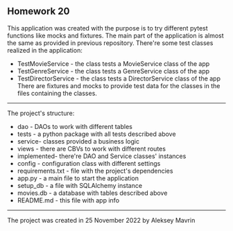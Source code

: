 ## Homework 20
This application was created with the purpose is to try different pytest functions like mocks and fixtures. The main part of the application is almost the same as provided in previous repository. There're some test classes realized in the application:

 - TestMovieService - the class tests a MovieService class of the app
 - TestGenreService - the class tests a GenreService class of the app
 - TestDirectorService - the class tests a DirectorService class of the app
 There are fixtures and mocks to provide test data for the classes in the files containing the classes.
 ---
The project's structure: 
 - dao - DAOs to work with different tables
 - tests - a python package with all tests described above
 - service- classes provided a business logic
 - views - there are CBVs to work with different routes
 - implemented- there're DAO and Service classes' instances
 - config - configuration class with different settings 
 - requirements.txt - file with the project's dependencies
 - app.py - a main file to start the application
 - setup_db - a file with SQLAlchemy instance
 - movies.db - a database with tables described above
 - README.md - this file with app info
 ---
 The project was created in 25 November 2022 by Aleksey Mavrin
